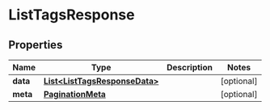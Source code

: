 

# ListTagsResponse

## Properties

Name | Type | Description | Notes
------------ | ------------- | ------------- | -------------
**data** | [**List&lt;ListTagsResponseData&gt;**](ListTagsResponseData.md) |  |  [optional]
**meta** | [**PaginationMeta**](PaginationMeta.md) |  |  [optional]



